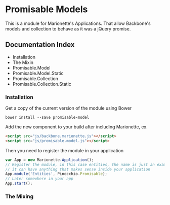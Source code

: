 # Promisable Models

This is a module for Marionette's Applications. That allow Backbone's models and collection to behave as it was a jQuery promise.

## Documentation Index

- Installation
- The Mixin
- Promisable.Model
- Promisable.Model.Static
- Promisable.Collection
- Promisable.Collection.Static

### Installation

Get a copy of the current version of the module using Bower

```
bower install --save promisable-model
```

Add the new component to your build after including Marionette, ex.

```html
<script src="js/backbone.marionette.js"></script>
<script src="js/promisable.model.js"></script>
```

Then you need to register the module in your application

```javascript
var App = new Marionette.Application();
// Register the module, in this case entities, the name is just an example,
// it can have anything that makes sense inside your application
App.module('Entities', Pinocchio.Promisable);
// Later somewhere in your app
App.start();
```

### The Mixing

